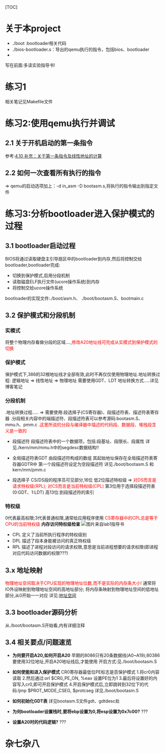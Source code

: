 [TOC]

# 关于本project
- ./boot :bootloader相关代码
- ./bios-bootloader.s：导出的qemu执行的指令，包括bios、bootloader
- 
写在前面:多读实验指导书!


# 练习1
相关笔记见Makefile文件


# 练习2:使用qemu执行并调试
## 2.1 关于开机启动的第一条指令
参考:[4.10 补充：关于第一条指令及线性地址的计算](https://blog.csdn.net/strdhgthbbh/article/details/109059645)
##  2.2 如何一次查看所有执行的指令
=> qemu的启动选项加上：-d in_asm -D  bootasm.s,将执行的指令输出到指定文件


# 练习3:分析bootloader进入保护模式的过程
## 3.1 bootloader启动过程
BIOS将通过读取硬盘主引导扇区中的bootloader到内存,然后将控制交给bootloader,bootloader完成:
- 切换到保护模式,启用分段机制
- 读取磁盘ELF执行文件(ucore操作系统)到内存
- 将控制交给ucore操作系统

bootloader的实现文件:./boot/asm.h、 ./boot/bootasm.S、bootmain.c

## 3.2 保护模式和分段机制

### 实模式
将整个物理内存看做分段的区域....,<font color=red>修改A20地址线可完成从实模式到保护模式的切换</font>

### 保护模式
保护模式下,386的32根地址线才全部有效,此时不再仅仅使用物理地址.地址转换过程:
逻辑地址 => 线性地址 => 物理地址
需要使用GDT、LDT
地址转换方式.....详见博客笔记


### 分段机制
.地址转换过程..... => 需要使用:段选择子(CS寄存器)、段描述符表、描述符表寄存器
.分段相关内容中的端描述符、段描述符表可以参考源码:bootasm.S、mmu.h、pmm.c
.<font color=red>这里所说的分段与编译器中描述的代码段、数据段、堆栈段含义是一致的</font>

- 段描述符
段描述符表中的一个数据项，包括:段基址、段限长、段属性
详见./kern/mm/mmu.h中的segdesc数据结构!!

- 全局描述符表GDT
由段描述符构成的数组
其起始地址保存在全局描述符表寄存器GDTR中
第一个段描述符设定为空段描述符
详见./boot/bootasm.S 和 kern/mm/pmm.c

- 段选择子
CS/DS段的程序员可见部分,16位
低2位描述特权级 => <font color=red>对DS而言是请求特权级(RPL); 对CS而言是当前特权级(CPL)</font>
第3位用于选择段描述符表(0:GDT、1:LDT)
高13位:到段描述符的索引

### 特权级
0代表最高权限;3代表普通权限,通常给应用程序使用
<font color=red>CS寄存器中的CPL总是等于CPU的当前特权级</font>
**内存访问特权级检查**
![图片来自lab1指导书](https://chyyuu.gitbooks.io/ucore_os_docs/content/lab1_figs/image006.png)
- CPL
定义了当前所执行程序的特权级别
- DPL
描述了段本身能被访问的真正特权级
- RPL
描述了进程对段访问的请求权限,意思是当前进程想要的请求权限(即进程对应代码访问数据的权限???)


## 3.x 地址映射
<font color=red>物理地址空间取决于CPU实现的物理地址位数,而不是实际的内存条大小!</font>
通常将IO外设映射到物理地址空间的高地址部分;
将内存条映射到物理地址空间的低地址部分,从0开始一一对应
详见:[地址空间](https://chyyuu.gitbooks.io/ucore_os_docs/content/lab1/lab1_3_2_2_address_space.html)


## 3.3 bootloader源码分析
从./boot/bootasm.S开始看,内有详细注释

## 3.4 相关要点/问题速览
- **为何要开启A20,如何开启A20**
早期的8086只有20条数据线(A0~A19);80386要使用32位地址,开启A20地址线后,才能使用
开启方式:见./boot/bootasm.S

- **如何使能和进入保护模式**
 CR0寄存器最低位PE标志是否保护模式
 1.将cr0内容读取
 2.然后通过:orl $CR0_PE_ON, %eax 设置PE位为1
 3.最后将设置好的内容写入cr0,即可开启保护模式 
 4.开启保护模式后,立即跳转到32位下的代码:ljmp $PROT_MODE_CSEG, $protcseg 
  详见./boot/bootasm.S

- **如何初始化GDT表**
 详见bootasm.S文件gdt、gdtdesc处

- **为何bootloader设置栈时,要将ebp设置为0,将esp设置为0x7c00?**
???

- **设置A20时的代码逻辑?**
???



# 杂七杂八

